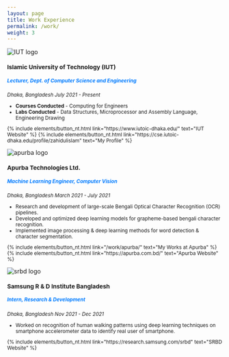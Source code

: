 ```yaml
---
layout: page
title: Work Experience
permalink: /work/
weight: 3
---
```

<div class="card-decks">

  <div class="card mb-11">
      <div class="row">
        <div class="col-md-4">
        <img src="https://zahid58.github.io/images/work/IUT.png" class="card-img" alt="IUT logo">
        </div>
        <div class="col-md-8">
          <div style="align:left;" class="card-body">
          <small>
            <h3 class="card-title mt-2">Islamic University of Technology (IUT)</h3>
            <h5 class="card-text" style="color: #007bff">Lecturer, Dept. of Computer Science and Engineering</h5>
            <p class="card-text">
            <left_right>
            <span><i>Dhaka, Bangladesh</i></span>
            <span><i>July 2021 - Present</i></span>
            </left_right>
                <ul>
                    <li><b>Courses Conducted</b> - Computing for Engineers</li>
                    <li><b>Labs Conducted</b> - Data Structures, Microprocessor and Assembly Language, Engineering Drawing</li>
                </ul>    
            </p>
            <p class="text-center"> {% include elements/button_nt.html link="https://www.iutoic-dhaka.edu/" text="IUT Website" %}
            {% include elements/button_nt.html link="https://cse.iutoic-dhaka.edu/profile/zahidulislam" text="My Profile" %} </p>
          </small>
          </div>
        </div>
      </div>
  </div>


  <div class="card mb-11">
      <div class="row">
        <div class="col-md-4">
        <img src="https://zahid58.github.io/images/work/apurba.png" class="card-img" alt="apurba logo">
        </div>
        <div class="col-md-8">
          <div style="align:left;" class="card-body">
          <small>
            <h3 class="card-title mt-2">Apurba Technologies Ltd.</h3>
            <h5 class="card-text" style="color: #007bff">Machine Learning Engineer, Computer Vision</h5>
            <p class="card-text">
            <left_right>
            <span><i>Dhaka, Bangladesh</i></span>
            <span><i>March 2021 - July 2021</i></span>
            </left_right>
                <ul>
                    <li>Research and development of large-scale Bengali Optical Character Recognition (OCR) pipelines.</li>
                    <li>Developed and optimized deep learning models for grapheme-based bengali character recognition.</li>
                    <li>Implemented image processing & deep learning methods for word detection & character segmentation.</li>
                </ul>    
            </p>
            <p class="text-center"> {% include elements/button_nt.html link="/work/apurba/" text="My Works at Apurba" %} {% include elements/button_nt.html link="https://apurba.com.bd/" text="Apurba Website" %} </p>
          </small>
          </div>
        </div>
      </div>
  </div>


  <div class="card mb-11">
      <div class="row">
        <div class="col-md-4">
        <img src="https://zahid58.github.io/images/work/samsung.png" class="card-img" alt="srbd logo">
        </div>
        <div class="col-md-8">
          <div style="align:left;" class="card-body">
          <small>
            <h3 class="card-title mt-2">Samsung R & D Institute Bangladesh</h3>
            <h5 class="card-text" style="color: #007bff">Intern, Research & Development</h5>
            <p class="card-text">
            <left_right>
            <span><i>Dhaka, Bangladesh</i></span>
            <span><i>Nov 2021 - Dec 2021</i></span>
            </left_right>
                <ul>
                    <li>Worked on recognition of human walking patterns using deep learning
techniques on smartphone accelerometer data to identify real user of smartphone.</li>
                </ul>    
            </p>
            <p class="text-center"> {% include elements/button_nt.html link="https://research.samsung.com/srbd" text="SRBD Website" %} </p>
          </small>
          </div>
        </div>
      </div>
  </div>

</div>
<!-- <div class="row">
{% include work/timeline.html %}
</div> -->